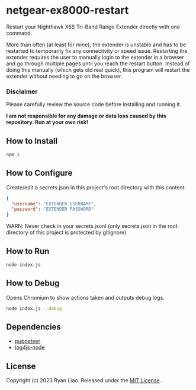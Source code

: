 # netgear-ex8000-restart
Restart your Nighthawk X6S Tri-Band Range Extender directly with one command.

More than often (at least for mine), the extender is unstable and has to be restarted to temporarily fix any connectivity or speed issue.
Restarting the extender requires the user to manually login to the extender in a browser and go through multiple pages until you reach the restart button.
Instead of doing this manually (which gets old real quick), this program will restart the extender without needing to go on the browser.

### Disclaimer
Please carefully review the source code before installing and running it.

**I am not responsible for any damage or data loss caused by this repository. Run at your own risk!**

## How to Install
```bash
npm i
```

## How to Configure
Create/edit a secrets.json in this project's root directory with this content:
```json 
{
  "username": "EXTENDER USERNAME",
  "password": "EXTENDER PASSWORD"
}
```
WARN: Never check in your secrets.json! (only secrets.json in the root directory of this project is protected by gitignore)

## How to Run
```bash
node index.js
```

## How to Debug
Opens Chromium to show actions taken and outputs debug logs.
```bash
node index.js --debug
```

## Dependencies
* [puppeteer](https://github.com/puppeteer/puppeteer)
* [log4js-node](https://github.com/log4js-node/log4js-node)

## License
Copyright (c) 2023 Ryan Liao. Released under the [MIT License][license].

[license]: LICENSE
[readme]: README.md
